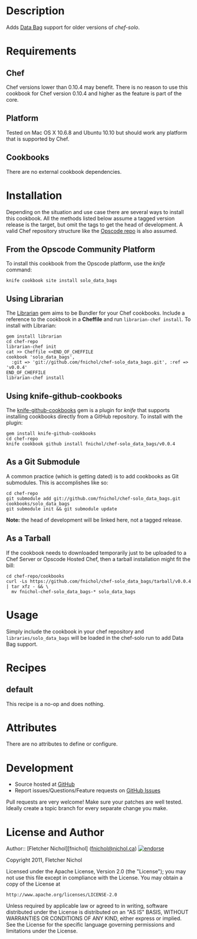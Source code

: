 # Description

Adds [Data Bag][data_bag] support for older versions of *chef-solo*.

# Requirements

## Chef

Chef versions lower than 0.10.4 may benefit. There is no reason to use this
cookbook for Chef version 0.10.4 and higher as the feature is part of the
core.

## Platform

Tested on Mac OS X 10.6.8 and Ubuntu 10.10 but should work any platform
that is supported by Chef.

## Cookbooks

There are no external cookbook dependencies.

# Installation

Depending on the situation and use case there are several ways to install
this cookbook. All the methods listed below assume a tagged version release
is the target, but omit the tags to get the head of development. A valid
Chef repository structure like the [Opscode repo][chef_repo] is also assumed.

## From the Opscode Community Platform

To install this cookbook from the Opscode platform, use the *knife* command:

    knife cookbook site install solo_data_bags

## Using Librarian

The [Librarian][librarian] gem aims to be Bundler for your Chef cookbooks.
Include a reference to the cookbook in a **Cheffile** and run
`librarian-chef install`. To install with Librarian:

    gem install librarian
    cd chef-repo
    librarian-chef init
    cat >> Cheffile <<END_OF_CHEFFILE
    cookbook 'solo_data_bags',
      :git => 'git://github.com/fnichol/chef-solo_data_bags.git', :ref => 'v0.0.4'
    END_OF_CHEFFILE
    librarian-chef install

## Using knife-github-cookbooks

The [knife-github-cookbooks][kgc] gem is a plugin for *knife* that supports
installing cookbooks directly from a GitHub repository. To install with the
plugin:

    gem install knife-github-cookbooks
    cd chef-repo
    knife cookbook github install fnichol/chef-solo_data_bags/v0.0.4

## As a Git Submodule

A common practice (which is getting dated) is to add cookbooks as Git
submodules. This is accomplishes like so:

    cd chef-repo
    git submodule add git://github.com/fnichol/chef-solo_data_bags.git cookbooks/solo_data_bags
    git submodule init && git submodule update

**Note:** the head of development will be linked here, not a tagged release.

## As a Tarball

If the cookbook needs to downloaded temporarily just to be uploaded to a Chef
Server or Opscode Hosted Chef, then a tarball installation might fit the bill:

    cd chef-repo/cookbooks
    curl -Ls https://github.com/fnichol/chef-solo_data_bags/tarball/v0.0.4 | tar xfz - && \
      mv fnichol-chef-solo_data_bags-* solo_data_bags

# Usage

Simply include the cookbook in your chef repository and
`libraries/solo_data_bags` will be loaded in the chef-solo run to add Data
Bag support.

# Recipes

## default

This recipe is a no-op and does nothing.

# Attributes

There are no attributes to define or configure.

# Development

* Source hosted at [GitHub][repo]
* Report issues/Questions/Feature requests on [GitHub Issues][issues]

Pull requests are very welcome! Make sure your patches are well tested.
Ideally create a topic branch for every separate change you make.

# License and Author

Author:: [Fletcher Nichol][fnichol] (<fnichol@nichol.ca>) [![endorse](http://api.coderwall.com/fnichol/endorsecount.png)](http://coderwall.com/fnichol)

Copyright 2011, Fletcher Nichol

Licensed under the Apache License, Version 2.0 (the "License");
you may not use this file except in compliance with the License.
You may obtain a copy of the License at

    http://www.apache.org/licenses/LICENSE-2.0

Unless required by applicable law or agreed to in writing, software
distributed under the License is distributed on an "AS IS" BASIS,
WITHOUT WARRANTIES OR CONDITIONS OF ANY KIND, either express or implied.
See the License for the specific language governing permissions and
limitations under the License.

[chef_repo]:  https://github.com/opscode/chef-repo
[data_bag]:   http://wiki.opscode.com/display/chef/Data+Bags
[kgc]:        https://github.com/websterclay/knife-github-cookbooks#readme
[librarian]:  https://github.com/applicationsonline/librarian#readme

[repo]:     https://github.com/fnichol/chef-solo_data_bags
[issues]:   https://github.com/fnichol/chef-solo_data_bags/issues
